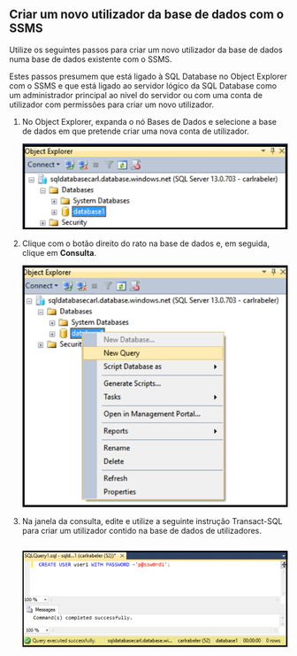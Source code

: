 

## Criar um novo utilizador da base de dados com o SSMS

Utilize os seguintes passos para criar um novo utilizador da base de dados numa base de dados existente com o SSMS. 

Estes passos presumem que está ligado à SQL Database no Object Explorer com o SSMS e que está ligado ao servidor lógico da SQL Database como um administrador principal ao nível do servidor ou com uma conta de utilizador com permissões para criar um novo utilizador. 

1. No Object Explorer, expanda o nó Bases de Dados e selecione a base de dados em que pretende criar uma nova conta de utilizador.

     ![SQL Server Management Studio: ligar ao servidor da SQL Database](./media/sql-database-create-new-database-user/sql-database-create-new-database-user-1.png)

2. Clique com o botão direito do rato na base de dados e, em seguida, clique em **Consulta**.

     ![SQL Server Management Studio: ligar ao servidor da SQL Database](./media/sql-database-create-new-database-user/sql-database-create-new-database-user-2.png)

3. Na janela da consulta, edite e utilize a seguinte instrução Transact-SQL para criar um utilizador contido na base de dados de utilizadores. 

    ```CREATE USER user1 WITH PASSWORD ='p@ssw0rd1';
    ```

     ![SQL Server Management Studio: Connect to SQL Database server](./media/sql-database-create-new-database-user/sql-database-create-new-database-user-3.png)






<!--HONumber=Aug16_HO1-->


